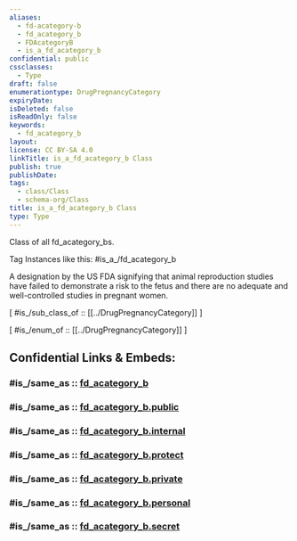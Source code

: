 ```yaml
---
aliases:
  - fd-acategory-b
  - fd_acategory_b
  - FDAcategoryB
  - is_a_fd_acategory_b
confidential: public
cssclasses:
  - Type
draft: false
enumerationtype: DrugPregnancyCategory
expiryDate:
isDeleted: false
isReadOnly: false
keywords:
  - fd_acategory_b
layout:
license: CC BY-SA 4.0
linkTitle: is_a_fd_acategory_b Class
publish: true
publishDate:
tags:
  - class/Class
  - schema-org/Class
title: is_a_fd_acategory_b Class
type: Type
---
```


Class of all fd_acategory_bs.

Tag Instances like this: 
#is_a_/fd_acategory_b

A designation by the US FDA signifying that animal reproduction studies have failed to demonstrate a risk to the fetus and there are no adequate and well-controlled studies in pregnant women.

[ #is_/sub_class_of :: [[../DrugPregnancyCategory]] ]

[ #is_/enum_of :: [[../DrugPregnancyCategory]] ]


## Confidential Links & Embeds: 

### #is_/same_as :: [fd_acategory_b](/_Standards/schema-org/Class/is_a_/Intangible/enumeration/medical_enumeration/drug_pregnancy_category/fd_acategory_b.md) 

### #is_/same_as :: [fd_acategory_b.public](/_public/schema-org/Class/is_a_/Intangible/enumeration/medical_enumeration/drug_pregnancy_category/fd_acategory_b.public.md) 

### #is_/same_as :: [fd_acategory_b.internal](/_internal/schema-org/Class/is_a_/Intangible/enumeration/medical_enumeration/drug_pregnancy_category/fd_acategory_b.internal.md) 

### #is_/same_as :: [fd_acategory_b.protect](/_protect/schema-org/Class/is_a_/Intangible/enumeration/medical_enumeration/drug_pregnancy_category/fd_acategory_b.protect.md) 

### #is_/same_as :: [fd_acategory_b.private](/_private/schema-org/Class/is_a_/Intangible/enumeration/medical_enumeration/drug_pregnancy_category/fd_acategory_b.private.md) 

### #is_/same_as :: [fd_acategory_b.personal](/_personal/schema-org/Class/is_a_/Intangible/enumeration/medical_enumeration/drug_pregnancy_category/fd_acategory_b.personal.md) 

### #is_/same_as :: [fd_acategory_b.secret](/_secret/schema-org/Class/is_a_/Intangible/enumeration/medical_enumeration/drug_pregnancy_category/fd_acategory_b.secret.md)

